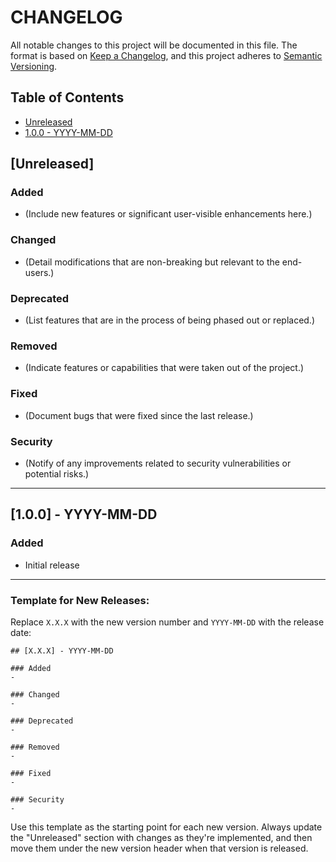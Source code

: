 # CHANGELOG

All notable changes to this project will be documented in this file. The format is based
on [Keep a Changelog](https://keepachangelog.com/en/1.0.0/), and this project adheres
to [Semantic Versioning](https://semver.org/spec/v2.0.0.html).

## Table of Contents

- [Unreleased](#unreleased)
- [1.0.0 - YYYY-MM-DD](#100---yyyy-mm-dd)

## [Unreleased]

### Added

- (Include new features or significant user-visible enhancements here.)

### Changed

- (Detail modifications that are non-breaking but relevant to the end-users.)

### Deprecated

- (List features that are in the process of being phased out or replaced.)

### Removed

- (Indicate features or capabilities that were taken out of the project.)

### Fixed

- (Document bugs that were fixed since the last release.)

### Security

- (Notify of any improvements related to security vulnerabilities or potential risks.)

---

## [1.0.0] - YYYY-MM-DD

### Added

- Initial release

---

### Template for New Releases:

Replace `X.X.X` with the new version number and `YYYY-MM-DD` with the release date:

```
## [X.X.X] - YYYY-MM-DD

### Added
- 

### Changed
- 

### Deprecated
- 

### Removed
- 

### Fixed
- 

### Security
- 
```

Use this template as the starting point for each new version. Always update the "Unreleased" section with changes as they're implemented,
and then move them under the new version header when that version is released.